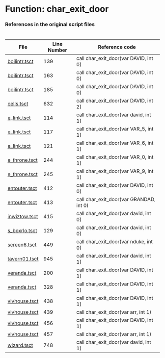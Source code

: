 # Function: char_exit_door
### References in the original script files

#

| File | Line Number | Reference code |
| --- | --- | --- |
| [boilintr.tsct](../../../out/boilintr.tsct#L139) | 139 | call char_exit_door(var DAVID, int 0) |
| [boilintr.tsct](../../../out/boilintr.tsct#L163) | 163 | call char_exit_door(var DAVID, int 0) |
| [boilintr.tsct](../../../out/boilintr.tsct#L185) | 185 | call char_exit_door(var DAVID, int 0) |
| [cells.tsct](../../../out/cells.tsct#L632) | 632 | call char_exit_door(var DAVID, int 2) |
| [e_link.tsct](../../../out/e_link.tsct#L114) | 114 | call char_exit_door(var david, int 1) |
| [e_link.tsct](../../../out/e_link.tsct#L117) | 117 | call char_exit_door(var VAR_5, int 1) |
| [e_link.tsct](../../../out/e_link.tsct#L121) | 121 | call char_exit_door(var VAR_6, int 1) |
| [e_throne.tsct](../../../out/e_throne.tsct#L244) | 244 | call char_exit_door(var VAR_0, int 1) |
| [e_throne.tsct](../../../out/e_throne.tsct#L245) | 245 | call char_exit_door(var VAR_9, int 1) |
| [entouter.tsct](../../../out/entouter.tsct#L412) | 412 | call char_exit_door(var DAVID, int 0) |
| [entouter.tsct](../../../out/entouter.tsct#L413) | 413 | call char_exit_door(var GRANDAD, int 0) |
| [inwiztow.tsct](../../../out/inwiztow.tsct#L415) | 415 | call char_exit_door(var david, int 0) |
| [s_boxrlo.tsct](../../../out/s_boxrlo.tsct#L129) | 129 | call char_exit_door(var david, int 0) |
| [screen6.tsct](../../../out/screen6.tsct#L449) | 449 | call char_exit_door(var nduke, int 0) |
| [tavern01.tsct](../../../out/tavern01.tsct#L945) | 945 | call char_exit_door(var david, int 1) |
| [veranda.tsct](../../../out/veranda.tsct#L200) | 200 | call char_exit_door(var DAVID, int 1) |
| [veranda.tsct](../../../out/veranda.tsct#L328) | 328 | call char_exit_door(var DAVID, int 1) |
| [vivhouse.tsct](../../../out/vivhouse.tsct#L438) | 438 | call char_exit_door(var DAVID, int 1) |
| [vivhouse.tsct](../../../out/vivhouse.tsct#L439) | 439 | call char_exit_door(var arr, int 1) |
| [vivhouse.tsct](../../../out/vivhouse.tsct#L456) | 456 | call char_exit_door(var DAVID, int 1) |
| [vivhouse.tsct](../../../out/vivhouse.tsct#L457) | 457 | call char_exit_door(var arr, int 1) |
| [wizard.tsct](../../../out/wizard.tsct#L748) | 748 | call char_exit_door(var david, int 1) |
